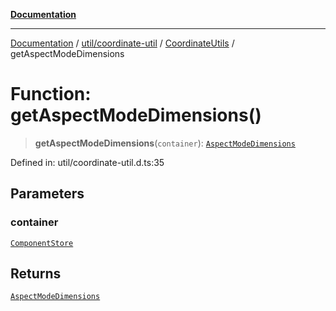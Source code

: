 [**Documentation**](../../../../../index.md)

***

[Documentation](../../../../../index.md) / [util/coordinate-util](../../../index.md) / [CoordinateUtils](../index.md) / getAspectModeDimensions

# Function: getAspectModeDimensions()

> **getAspectModeDimensions**(`container`): [`AspectModeDimensions`](../interfaces/AspectModeDimensions.md)

Defined in: util/coordinate-util.d.ts:35

## Parameters

### container

[`ComponentStore`](../../../../../stores/ComponentStore/classes/ComponentStore.md)

## Returns

[`AspectModeDimensions`](../interfaces/AspectModeDimensions.md)
